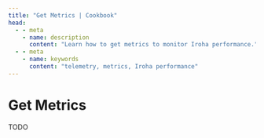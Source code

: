 ```yaml
---
title: "Get Metrics | Cookbook"
head:
  - - meta
    - name: description
      content: "Learn how to get metrics to monitor Iroha performance."
  - - meta
    - name: keywords
      content: "telemetry, metrics, Iroha performance"
---
```


# Get Metrics

TODO